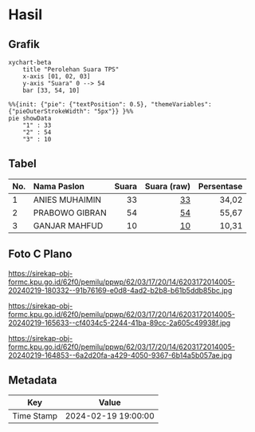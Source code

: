 # Hasil

## Grafik

```mermaid
xychart-beta
    title "Perolehan Suara TPS"
    x-axis [01, 02, 03]
    y-axis "Suara" 0 --> 54
    bar [33, 54, 10]
```

```mermaid
%%{init: {"pie": {"textPosition": 0.5}, "themeVariables": {"pieOuterStrokeWidth": "5px"}} }%%
pie showData
    "1" : 33
    "2" : 54
    "3" : 10
```

## Tabel

| No. | Nama Paslon    | Suara | Suara (raw) | Persentase |
|:--- |:-------------- | -----:| -----------:| ----------:|
| 1   | ANIES MUHAIMIN | 33    | [33][p-1]   | 34,02      |
| 2   | PRABOWO GIBRAN | 54    | [54][p-2]   | 55,67      |
| 3   | GANJAR MAHFUD  | 10    | [10][p-3]   | 10,31      |


[p-1]: https://github.com/gigit-pemilu/pemilu-2024-62-kalimantan-tengah/blob/main/pilpres/hitung-suara/sub/62-kalimantan-tengah/sub/03-kapuas/sub/17-bataguh/sub/2014-terusan-raya-hulu/sub/005-tps/sub/paslon-1.txt
[p-2]: https://github.com/gigit-pemilu/pemilu-2024-62-kalimantan-tengah/blob/main/pilpres/hitung-suara/sub/62-kalimantan-tengah/sub/03-kapuas/sub/17-bataguh/sub/2014-terusan-raya-hulu/sub/005-tps/sub/paslon-2.txt
[p-3]: https://github.com/gigit-pemilu/pemilu-2024-62-kalimantan-tengah/blob/main/pilpres/hitung-suara/sub/62-kalimantan-tengah/sub/03-kapuas/sub/17-bataguh/sub/2014-terusan-raya-hulu/sub/005-tps/sub/paslon-3.txt

## Foto C Plano

https://sirekap-obj-formc.kpu.go.id/62f0/pemilu/ppwp/62/03/17/20/14/6203172014005-20240219-180332--91b76169-e0d8-4ad2-b2b8-b61b5ddb85bc.jpg

https://sirekap-obj-formc.kpu.go.id/62f0/pemilu/ppwp/62/03/17/20/14/6203172014005-20240219-165633--cf4034c5-2244-41ba-89cc-2a605c49938f.jpg

https://sirekap-obj-formc.kpu.go.id/62f0/pemilu/ppwp/62/03/17/20/14/6203172014005-20240219-164853--6a2d20fa-a429-4050-9367-6b14a5b057ae.jpg


## Metadata

| Key        | Value               |
| ---------- | ------------------- |
| Time Stamp | 2024-02-19 19:00:00 |



